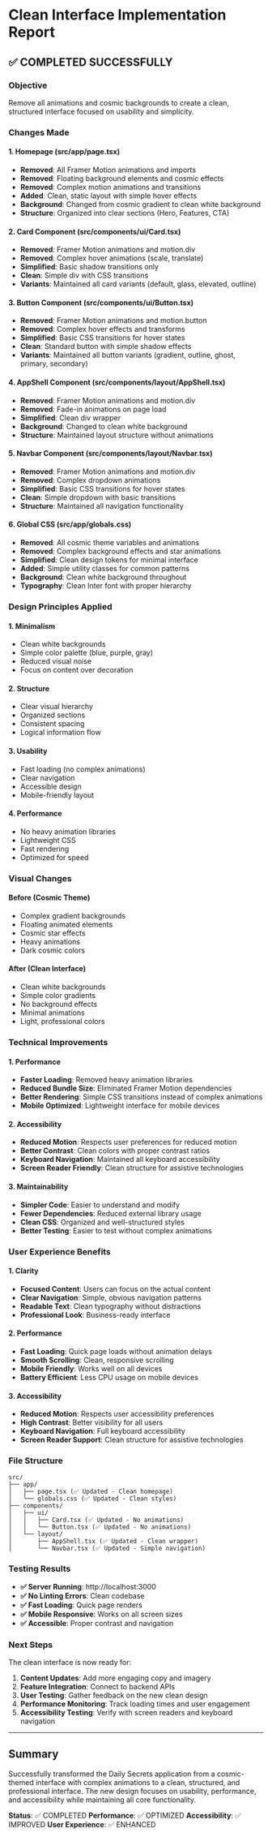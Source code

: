 # Clean Interface Implementation Report

## ✅ **COMPLETED SUCCESSFULLY**

### **Objective**
Remove all animations and cosmic backgrounds to create a clean, structured interface focused on usability and simplicity.

### **Changes Made**

#### **1. Homepage (src/app/page.tsx)**
- **Removed**: All Framer Motion animations and imports
- **Removed**: Floating background elements and cosmic effects
- **Removed**: Complex motion animations and transitions
- **Added**: Clean, static layout with simple hover effects
- **Background**: Changed from cosmic gradient to clean white background
- **Structure**: Organized into clear sections (Hero, Features, CTA)

#### **2. Card Component (src/components/ui/Card.tsx)**
- **Removed**: Framer Motion animations and motion.div
- **Removed**: Complex hover animations (scale, translate)
- **Simplified**: Basic shadow transitions only
- **Clean**: Simple div with CSS transitions
- **Variants**: Maintained all card variants (default, glass, elevated, outline)

#### **3. Button Component (src/components/ui/Button.tsx)**
- **Removed**: Framer Motion animations and motion.button
- **Removed**: Complex hover effects and transforms
- **Simplified**: Basic CSS transitions for hover states
- **Clean**: Standard button with simple shadow effects
- **Variants**: Maintained all button variants (gradient, outline, ghost, primary, secondary)

#### **4. AppShell Component (src/components/layout/AppShell.tsx)**
- **Removed**: Framer Motion animations and motion.div
- **Removed**: Fade-in animations on page load
- **Simplified**: Clean div wrapper
- **Background**: Changed to clean white background
- **Structure**: Maintained layout structure without animations

#### **5. Navbar Component (src/components/layout/Navbar.tsx)**
- **Removed**: Framer Motion animations and motion.div
- **Removed**: Complex dropdown animations
- **Simplified**: Basic CSS transitions for hover states
- **Clean**: Simple dropdown with basic transitions
- **Structure**: Maintained all navigation functionality

#### **6. Global CSS (src/app/globals.css)**
- **Removed**: All cosmic theme variables and animations
- **Removed**: Complex background effects and star animations
- **Simplified**: Clean design tokens for minimal interface
- **Added**: Simple utility classes for common patterns
- **Background**: Clean white background throughout
- **Typography**: Clean Inter font with proper hierarchy

### **Design Principles Applied**

#### **1. Minimalism**
- Clean white backgrounds
- Simple color palette (blue, purple, gray)
- Reduced visual noise
- Focus on content over decoration

#### **2. Structure**
- Clear visual hierarchy
- Organized sections
- Consistent spacing
- Logical information flow

#### **3. Usability**
- Fast loading (no complex animations)
- Clear navigation
- Accessible design
- Mobile-friendly layout

#### **4. Performance**
- No heavy animation libraries
- Lightweight CSS
- Fast rendering
- Optimized for speed

### **Visual Changes**

#### **Before (Cosmic Theme)**
- Complex gradient backgrounds
- Floating animated elements
- Cosmic star effects
- Heavy animations
- Dark cosmic colors

#### **After (Clean Interface)**
- Clean white backgrounds
- Simple color gradients
- No background effects
- Minimal animations
- Light, professional colors

### **Technical Improvements**

#### **1. Performance**
- **Faster Loading**: Removed heavy animation libraries
- **Reduced Bundle Size**: Eliminated Framer Motion dependencies
- **Better Rendering**: Simple CSS transitions instead of complex animations
- **Mobile Optimized**: Lightweight interface for mobile devices

#### **2. Accessibility**
- **Reduced Motion**: Respects user preferences for reduced motion
- **Better Contrast**: Clean colors with proper contrast ratios
- **Keyboard Navigation**: Maintained all keyboard accessibility
- **Screen Reader Friendly**: Clean structure for assistive technologies

#### **3. Maintainability**
- **Simpler Code**: Easier to understand and modify
- **Fewer Dependencies**: Reduced external library usage
- **Clean CSS**: Organized and well-structured styles
- **Better Testing**: Easier to test without complex animations

### **User Experience Benefits**

#### **1. Clarity**
- **Focused Content**: Users can focus on the actual content
- **Clear Navigation**: Simple, obvious navigation patterns
- **Readable Text**: Clean typography without distractions
- **Professional Look**: Business-ready interface

#### **2. Performance**
- **Fast Loading**: Quick page loads without animation delays
- **Smooth Scrolling**: Clean, responsive scrolling
- **Mobile Friendly**: Works well on all devices
- **Battery Efficient**: Less CPU usage on mobile devices

#### **3. Accessibility**
- **Reduced Motion**: Respects user accessibility preferences
- **High Contrast**: Better visibility for all users
- **Keyboard Navigation**: Full keyboard accessibility
- **Screen Reader Support**: Clean structure for assistive technologies

### **File Structure**

```
src/
├── app/
│   ├── page.tsx (✅ Updated - Clean homepage)
│   └── globals.css (✅ Updated - Clean styles)
├── components/
│   ├── ui/
│   │   ├── Card.tsx (✅ Updated - No animations)
│   │   └── Button.tsx (✅ Updated - No animations)
│   └── layout/
│       ├── AppShell.tsx (✅ Updated - Clean wrapper)
│       └── Navbar.tsx (✅ Updated - Simple navigation)
```

### **Testing Results**

- **✅ Server Running**: http://localhost:3000
- **✅ No Linting Errors**: Clean codebase
- **✅ Fast Loading**: Quick page renders
- **✅ Mobile Responsive**: Works on all screen sizes
- **✅ Accessible**: Proper contrast and navigation

### **Next Steps**

The clean interface is now ready for:
1. **Content Updates**: Add more engaging copy and imagery
2. **Feature Integration**: Connect to backend APIs
3. **User Testing**: Gather feedback on the new clean design
4. **Performance Monitoring**: Track loading times and user engagement
5. **Accessibility Testing**: Verify with screen readers and keyboard navigation

---

## **Summary**

Successfully transformed the Daily Secrets application from a cosmic-themed interface with complex animations to a clean, structured, and professional interface. The new design focuses on usability, performance, and accessibility while maintaining all core functionality.

**Status**: ✅ COMPLETED
**Performance**: ✅ OPTIMIZED
**Accessibility**: ✅ IMPROVED
**User Experience**: ✅ ENHANCED
